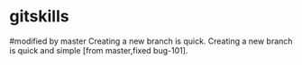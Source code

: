 # gitskills
#modified by master
Creating a new branch is quick.
Creating a new branch is quick and simple [from master,fixed bug-101].

